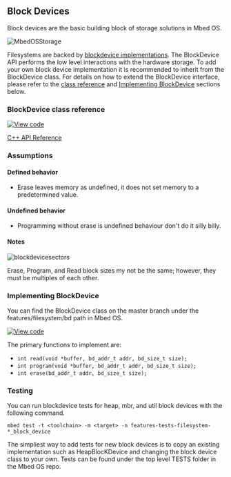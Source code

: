 <h2 id="contributing-block-device">Block Devices</h2>

Block devices are the basic building block of storage solutions in Mbed OS. 

![MbedOSStorage](https://s3-us-west-2.amazonaws.com/mbed-os-docs-images/MbedOS-storage-overview.png)
  
Filesystems are backed by [blockdevice implementations](https://os.mbed.com/docs/v5.8/reference/storage.html). The BlockDevice API performs the low level interactions with the hardware storage. To add your own block device implementation it is recommended to inherit from the BlockDevice class. For details on how to extend the BlockDevice interface, please refer to the [class reference](#blockdevice-class-reference) and [Implementing BlockDevice](#implementing-blockdevice) sections below.

### BlockDevice class reference

[![View code](https://www.mbed.com/embed/?type=library)](http://os-doc-builder.test.mbed.com/docs/development/mbed-os-api-doxy/class_block_device.html)

[C++ API Reference](https://github.com/ARMmbed/mbed-os/blob/master/features/filesystem/bd/BlockDevice.h)

### Assumptions

#### Defined behavior

* Erase leaves memory as undefined, it does not set memory to a predetermined value.

#### Undefined behavior

* Programming without erase is undefined behaviour don't do it silly billy.

#### Notes

![blockdevicesectors](https://s3-us-west-2.amazonaws.com/mbed-os-docs-images/blockdevice_block_size.png)

Erase, Program, and Read block sizes my not be the same; however, they must be multiples of each other.

### Implementing BlockDevice

You can find the BlockDevice class on the master branch under the features/filesystem/bd path in Mbed OS.

[![View code](https://www.mbed.com/embed/?type=library)](http://os-doc-builder.test.mbed.com/docs/development/mbed-os-api-doxy/class_block_device.html)

The primary functions to implement are:
* `int read(void *buffer, bd_addr_t addr, bd_size_t size);`
* `int program(void *buffer, bd_addr_t addr, bd_size_t size);`
* `int erase(bd_addr_t addr, bd_size_t size);`

### Testing

You can run blockdevice tests for heap, mbr, and util block devices with the following command.

```
mbed test -t <toolchain> -m <target> -n features-tests-filesystem-*_block_device
```

The simpliest way to add tests for new block devices is to copy an existing implementation such as HeapBlocKDevice and changing the block device class to your own. Tests can be found under the top level TESTS folder in the Mbed OS repo.
